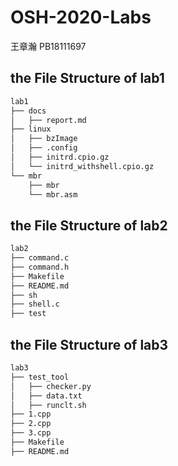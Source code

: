 # OSH-2020-Labs
王章瀚 PB18111697

## the File Structure of lab1

```bash
lab1  
├── docs  
│   ├── report.md  
├── linux  
│   ├── bzImage  
│   ├── .config  
│   ├── initrd.cpio.gz  
│   └── initrd_withshell.cpio.gz  
└── mbr  
    ├── mbr  
    └── mbr.asm
```

## the File Structure of lab2

```bash
lab2
├── command.c
├── command.h
├── Makefile
├── README.md
├── sh
├── shell.c
├── test
```

## the File Structure of lab3

```bash
lab3
├── test_tool
│   ├── checker.py  
│   ├── data.txt  
│   ├── runclt.sh
├── 1.cpp
├── 2.cpp
├── 3.cpp
├── Makefile
├── README.md
```